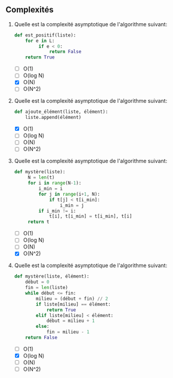 ## Complexités

1. Quelle est la complexité asymptotique de l'algorithme suivant:

   ```python
   def est_positif(liste):
       for e in L:
            if e < 0:
                return False
       return True
    ```

   - [ ] O(1)
   - [ ] O(log N)
   - [x] O(N)
   - [ ] O(N^2)

2. Quelle est la complexité asymptotique de l'algorithme suivant:

   ```python
   def ajoute_élément(liste, élément):
       liste.append(élément)
    ```

   - [x] O(1)
   - [ ] O(log N)
   - [ ] O(N)
   - [ ] O(N^2)

3. Quelle est la complexité asymptotique de l'algorithme suivant:

   ```python
   def mystère(liste):
        N = len(t)
        for i in range(N-1):
            i_min = i
            for j in range(i+1, N):
                if t[j] < t[i_min]:
                    i_min = j
            if i_min != i:
                t[i], t[i_min] = t[i_min], t[i]
        return t
    ```

   - [ ] O(1)
   - [ ] O(log N)
   - [ ] O(N)
   - [x] O(N^2)

3. Quelle est la complexité asymptotique de l'algorithme suivant:

   ```python
   def mystère(liste, élément):
       début = 0
       fin = len(liste)    
       while début <= fin:
           milieu = (début + fin) // 2 
           if liste[milieu] == élément:
               return True
           elif liste[milieu] < élément:
               début = milieu + 1
           else:
               fin = milieu - 1
       return False
    ```

   - [ ] O(1)
   - [x] O(log N)
   - [ ] O(N)
   - [ ] O(N^2) 